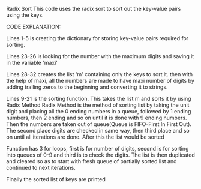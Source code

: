 Radix Sort
This code uses the radix sort to sort out the key-value pairs using the keys.

CODE EXPLANATION:


Lines 1-5 is creating the dictionary for storing key-value pairs required for sorting.

Lines 23-26 is looking for the number with the maximum digits and saving it in the variable 'maxi'

Lines 28-32 creates the list 'm' containing only the keys to sort it. then with the help of maxi, all the numbers are made
to have maxi number of digits by adding trailing zeros to the beginning and converting it to strings.

Lines 9-21 is the sorting function. This takes the list m and sorts it by using Radix Method
Radix Method is the method of sorting list by taking the unit digit and placing all the 0 ending numbers in a queue, followed
by 1 ending numbers, then 2 ending and so on until it is done with 9 ending numbers.
Then the numbers are taken out of queue(Queue is FIFO-First In First Out). 
The second place digits are checked in same way, then third place and so on until all iterations are done.
After this the list would be sorted

Function has 3 for loops, first is for number of digits, second is for sorting into queues of 0-9 and third is to check the digits.
The list is then duplicated and cleared so as to start with fresh queue of partially sorted list and continued to next iterations.

Finally the sorted list of keys are printed
